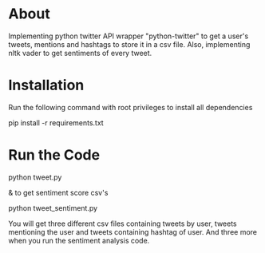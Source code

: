 # About

Implementing python twitter API wrapper "python-twitter" to get a user's tweets, mentions and hashtags to store it in a csv file.
Also, implementing nltk vader to get sentiments of every tweet.

# Installation

Run the following command with root privileges to install all dependencies

pip install -r requirements.txt

# Run the Code

python tweet.py

& to get sentiment score csv's

python tweet_sentiment.py

You will get three different csv files containing tweets by user, tweets mentioning the user and tweets containing hashtag of user. And three more when you run the sentiment analysis code.
